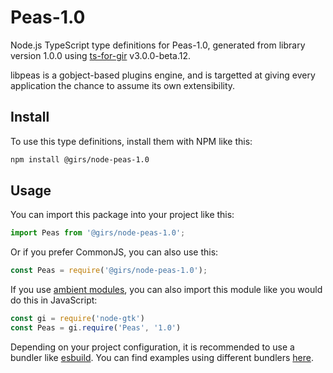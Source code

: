 
# Peas-1.0

Node.js TypeScript type definitions for Peas-1.0, generated from library version 1.0.0 using [ts-for-gir](https://github.com/gjsify/ts-for-gjs) v3.0.0-beta.12.

libpeas is a gobject-based plugins engine, and is targetted at giving every application the chance to assume its own extensibility.

## Install

To use this type definitions, install them with NPM like this:
```bash
npm install @girs/node-peas-1.0
```

## Usage

You can import this package into your project like this:
```ts
import Peas from '@girs/node-peas-1.0';
```

Or if you prefer CommonJS, you can also use this:
```ts
const Peas = require('@girs/node-peas-1.0');
```

If you use [ambient modules](https://github.com/gjsify/ts-for-gir/tree/main/packages/cli#ambient-modules), you can also import this module like you would do this in JavaScript:

```ts
const gi = require('node-gtk')
const Peas = gi.require('Peas', '1.0')
```

Depending on your project configuration, it is recommended to use a bundler like [esbuild](https://esbuild.github.io/). You can find examples using different bundlers [here](https://github.com/gjsify/ts-for-gir/tree/main/examples).
